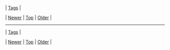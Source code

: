 <!--
title:
date: 2020-06-28T15:27:00.200Z
tags:
-->

| [Tags](tags.md) |

| [Newer](70395459011.md) | [Top](index.md) | [Older](70420514632.md) |
<!--BOTTOM-POST-NAVIGATION-->
---

| [Tags](tags.md) |

| [Newer](70395459011.md) | [Top](index.md) | [Older](70420514632.md) |